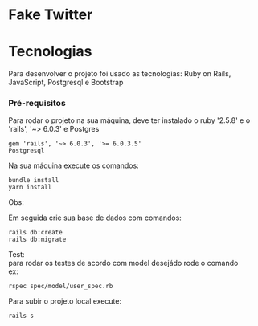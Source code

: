 # Fake Twitter


# Tecnologias

Para desenvolver o projeto foi usado as tecnologias: Ruby on Rails, JavaScript, Postgresql e Bootstrap

### Pré-requisitos

Para rodar o projeto na sua máquina, deve ter instalado o ruby '2.5.8' e o 'rails', '~> 6.0.3' e Postgres

```
gem 'rails', '~> 6.0.3', '>= 6.0.3.5'
Postgresql 
```

Na sua máquina execute os comandos:
```
bundle install
yarn install
```

Obs:  
 

Em seguida crie sua base de dados com comandos:

```
rails db:create
rails db:migrate
```
Test:<br>
para rodar os testes de acordo com model desejádo rode o comando<br>
ex:
```
rspec spec/model/user_spec.rb

```

Para subir o projeto local execute:
```
rails s
```


